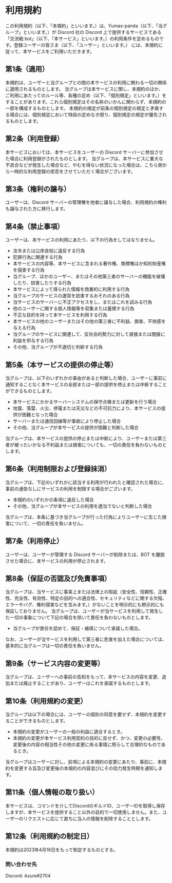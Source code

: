 # 利用規約

この利用規約（以下、「本規約」といいます。）は、Yumax-panda（以下、「当グループ」といいます。）が Discord 社の Discord 上で提供するサービスである「交流戦 bot」（以下、「本サービス」といいます。）の利用条件を定めるものです。登録ユーザーの皆さま（以下、「ユーザー」といいます。） には、本規約に従って、本サービスをご利用いただきます。


## 第1条（適用）

本規約は、ユーザーと当グループとの間の本サービスの利用に関わる一切の関係に適用されるものとします。
当グループは本サービスに関し、本規約のほか、ご利用にあたってのルール等、各種の定め（以下、「個別規定」といいます。）をすることがあります。これら個別規定はその名称のいかんに関わらず、本規約の一部を構成するものとします。
本規約の規定が前条の個別規定の規定と矛盾する場合には、個別規定において特段の定めなき限り、個別規定の規定が優先されるものとします。


## 第2条（利用登録）

本サービスにおいては、本サービスをユーザーの Discord サーバーに参加させた場合に利用登録がされたものとします。
当グループは、本サービスに重大な不具合などが発生した場合など、やむを得ない状況になった場合は、こちら側から一時的な利用登録の拒否をさせていただく場合がございます。


## 第3条（権利の譲与）

ユーザーは、Discord サーバーの管理権を他者に譲与した場合、利用規約の権利も譲与された方に移行します。


## 第4条（禁止事項）

ユーザーは、本サービスの利用にあたり、以下の行為をしてはなりません。

- 法令または公序良俗に違反する行為
- 犯罪行為に関連する行為
- 本サービスの内容等、本サービスに含まれる著作権、商標権ほか知的財産権を侵害する行為
- 当グループ、ほかのユーザー、またはその他第三者のサーバーの機能を破壊したり、妨害したりする行為
- 本サービスによって得られた情報を商業的に利用する行為
- 当グループのサービスの運営を妨害するおそれのある行為
- 当サービスのサーバーに不正アクセスをし、またはこれを試みる行為
- 他のユーザーに関する個人情報等を収集または蓄積する行為
- 不正な目的を持って本サービスを利用する行為
- 本サービスの他のユーザーまたはその他の第三者に不利益、損害、不快感を与える行為
- 当グループのサービスに関連して、反社会的勢力に対して直接または間接に利益を供与する行為
- その他、当グループが不適切と判断する行為


## 第5条（本サービスの提供の停止等）

当グループは、以下のいずれかの事由があると判断した場合、ユーザーに事前に通知することなく本サービスの全部または一部の提供を停止または中断することができるものとします。

- 本サービスにかかるサーバーシステムの保守点検または更新を行う場合
- 地震、落雷、火災、停電または天災などの不可抗力により、本サービスの提供が困難となった場合
- サーバーまたは通信回線等が事故により停止した場合
- その他、当グループが本サービスの提供が困難と判断した場合

当グループは、本サービスの提供の停止または中断により、ユーザーまたは第三者が被ったいかなる不利益または損害についても、一切の責任を負わないものとします。


## 第6条（利用制限および登録抹消）

当グループは、下記のいずれかに該当する利用が行われたと確認された場合に、事前の通告なしにサービスの利用を制限する場合がございます。

- 本規約のいずれかの条項に違反した場合
- その他、当グループが本サービスの利用を適当でないと判断した場合

当グループは、本条に基づき当グループが行った行為によりユーザーに生じた損害について、一切の責任を負いません。


## 第7条（利用停止）

ユーザーは、ユーザーが管理する Discord サーバーが削除または、BOT を離脱させた場合に、本サービスの利用が停止されます。


## 第8条（保証の否認及び免責事項）

当グループは、当サービスに事実上または法律上の瑕疵（安全性、信頼性、正確性、完全性、有効性、特定の目的への適合性、セキュリティなどに関する欠陥、エラーやバグ、権利侵害などを含みます。）がないことを明示的にも黙示的にも保証しておりません。
当グループは、ユーザーが当サービスを利用して発生した一切の事象について下記の場合を除いて責任を負わないものとします。

- 当グループが責任を認めて、保証・補填について承諾した場合。

なお、ユーザーが当サービスを利用して第三者に危害を加えた場合については、基本的に当グループは一切の責任を負いません。


## 第9条（サービス内容の変更等）

当グループは、ユーザーへの事前の告知をもって、本サービスの内容を変更、追加または廃止することがあり、ユーザーはこれを承諾するものとします。


## 第10条（利用規約の変更）

当グループは以下の場合には、ユーザーの個別の同意を要せず、本規約を変更することができるものとします。

- 本規約の変更がユーザーの一般の利益に適合するとき。
- 本規約の変更が本サービス利用契約の目的に反せず、かつ、変更の必要性、変更後の内容の相当性その他の変更に係る事情に照らして合理的なものであるとき。

当グループはユーザーに対し、前項による本規約の変更にあたり、事前に、本規約を変更する旨及び変更後の本規約の内容並びにその効力発生時期を通知します。


## 第11条（個人情報の取り扱い）

本サービスは、コマンドを介してDiscordのギルドID、ユーザーIDを取得し保存しますが、本サービスを提供すること以外の目的で一切使用しません。また、ユーザーのリクエストに応じて直ちに当人の情報を削除することとします。


## 第12条（利用規約の制定日）

本規約は2023年4月16日をもって制定するものとする。


### 問い合わせ先

Discord: Azure#2704
